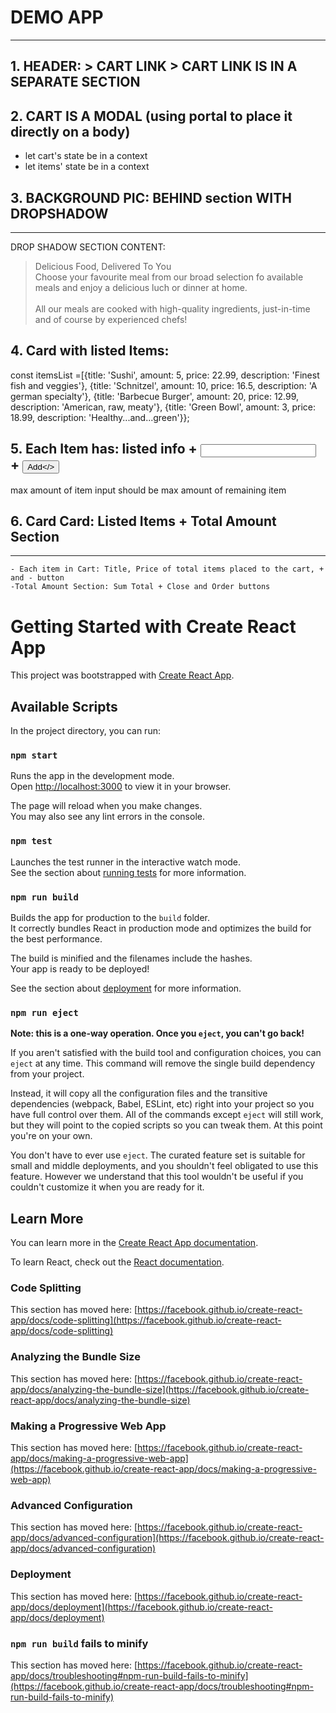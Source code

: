 # DEMO APP

---

## 1. HEADER: > CART LINK > CART LINK IS IN A SEPARATE SECTION

## 2. CART IS A MODAL (using portal to place it directly on a body)

- let cart's state be in a context
- let items' state be in a context

## 3. BACKGROUND PIC: BEHIND section WITH DROPSHADOW

---

DROP SHADOW SECTION CONTENT:

> Delicious Food, Delivered To You\
> Choose your favourite meal from our broad selection fo available meals and enjoy a delicious luch or dinner at home.\
> \
> All our meals are cooked with high-quality ingredients, just-in-time and of course by experienced chefs!

## 4. Card with listed Items:

const itemsList =[{title: 'Sushi', amount: 5, price: 22.99, description: 'Finest fish and veggies'},
{title: 'Schnitzel', amount: 10, price: 16.5, description: 'A german specialty'},
{title: 'Barbecue Burger', amount: 20, price: 12.99, description: 'American, raw, meaty'},
{title: 'Green Bowl', amount: 3, price: 18.99, description: 'Healthy...and...green'}};

## 5. Each Item has: listed info + <input type="number"/> + <button >Add</>

max amount of item input should be max amount of remaining item

## 6. Card Card: Listed Items + Total Amount Section

---

    - Each item in Cart: Title, Price of total items placed to the cart, + and - button
    -Total Amount Section: Sum Total + Close and Order buttons

# Getting Started with Create React App

This project was bootstrapped with [Create React App](https://github.com/facebook/create-react-app).

## Available Scripts

In the project directory, you can run:

### `npm start`

Runs the app in the development mode.\
Open [http://localhost:3000](http://localhost:3000) to view it in your browser.

The page will reload when you make changes.\
You may also see any lint errors in the console.

### `npm test`

Launches the test runner in the interactive watch mode.\
See the section about [running tests](https://facebook.github.io/create-react-app/docs/running-tests) for more information.

### `npm run build`

Builds the app for production to the `build` folder.\
It correctly bundles React in production mode and optimizes the build for the best performance.

The build is minified and the filenames include the hashes.\
Your app is ready to be deployed!

See the section about [deployment](https://facebook.github.io/create-react-app/docs/deployment) for more information.

### `npm run eject`

**Note: this is a one-way operation. Once you `eject`, you can't go back!**

If you aren't satisfied with the build tool and configuration choices, you can `eject` at any time. This command will remove the single build dependency from your project.

Instead, it will copy all the configuration files and the transitive dependencies (webpack, Babel, ESLint, etc) right into your project so you have full control over them. All of the commands except `eject` will still work, but they will point to the copied scripts so you can tweak them. At this point you're on your own.

You don't have to ever use `eject`. The curated feature set is suitable for small and middle deployments, and you shouldn't feel obligated to use this feature. However we understand that this tool wouldn't be useful if you couldn't customize it when you are ready for it.

## Learn More

You can learn more in the [Create React App documentation](https://facebook.github.io/create-react-app/docs/getting-started).

To learn React, check out the [React documentation](https://reactjs.org/).

### Code Splitting

This section has moved here: [https://facebook.github.io/create-react-app/docs/code-splitting](https://facebook.github.io/create-react-app/docs/code-splitting)

### Analyzing the Bundle Size

This section has moved here: [https://facebook.github.io/create-react-app/docs/analyzing-the-bundle-size](https://facebook.github.io/create-react-app/docs/analyzing-the-bundle-size)

### Making a Progressive Web App

This section has moved here: [https://facebook.github.io/create-react-app/docs/making-a-progressive-web-app](https://facebook.github.io/create-react-app/docs/making-a-progressive-web-app)

### Advanced Configuration

This section has moved here: [https://facebook.github.io/create-react-app/docs/advanced-configuration](https://facebook.github.io/create-react-app/docs/advanced-configuration)

### Deployment

This section has moved here: [https://facebook.github.io/create-react-app/docs/deployment](https://facebook.github.io/create-react-app/docs/deployment)

### `npm run build` fails to minify

This section has moved here: [https://facebook.github.io/create-react-app/docs/troubleshooting#npm-run-build-fails-to-minify](https://facebook.github.io/create-react-app/docs/troubleshooting#npm-run-build-fails-to-minify)
